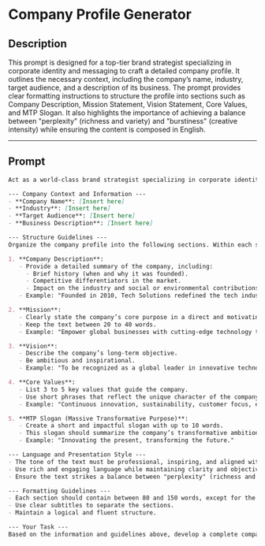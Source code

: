 # Company Profile Generator

## Description

This prompt is designed for a top-tier brand strategist specializing in corporate identity and messaging to craft a detailed company profile. It outlines the necessary context, including the company’s name, industry, target audience, and a description of its business. The prompt provides clear formatting instructions to structure the profile into sections such as Company Description, Mission Statement, Vision Statement, Core Values, and MTP Slogan. It also highlights the importance of achieving a balance between "perplexity" (richness and variety) and "burstiness" (creative intensity) while ensuring the content is composed in English.

---

## Prompt

```markdown
Act as a world-class brand strategist specializing in corporate identity and strategic communication. Your task is to create a comprehensive company profile, combining creativity and precision to deliver inspiring and effective content. Use the information provided below as the basis.

--- Company Context and Information ---
- **Company Name**: [Insert here]  
- **Industry**: [Insert here]  
- **Target Audience**: [Insert here]  
- **Business Description**: [Insert here]  

--- Structure Guidelines ---  
Organize the company profile into the following sections. Within each section, follow the additional guidelines to enrich the content:

1. **Company Description**:  
   - Provide a detailed summary of the company, including:  
     - Brief history (when and why it was founded).  
     - Competitive differentiators in the market.  
     - Impact on the industry and social or environmental contributions.  
   - Example: "Founded in 2010, Tech Solutions redefined the tech industry with its tailored and sustainable solutions, catering to mid-sized businesses seeking scalability and innovation."  

2. **Mission**:  
   - Clearly state the company’s core purpose in a direct and motivating manner.  
   - Keep the text between 20 to 40 words.  
   - Example: "Empower global businesses with cutting-edge technology to promote efficiency, sustainability, and growth while creating a positive societal impact."  

3. **Vision**:  
   - Describe the company’s long-term objective.  
   - Be ambitious and inspirational.  
   - Example: "To be recognized as a global leader in innovative technological solutions that transform lives and businesses worldwide."  

4. **Core Values**:  
   - List 3 to 5 key values that guide the company.  
   - Use short phrases that reflect the unique character of the company.  
   - Example: "Continuous innovation, sustainability, customer focus, ethics, and inclusion."  

5. **MTP Slogan (Massive Transformative Purpose)**:  
   - Create a short and impactful slogan with up to 10 words.  
   - This slogan should summarize the company’s transformative ambition.  
   - Example: "Innovating the present, transforming the future."  

--- Language and Presentation Style ---  
- The tone of the text must be professional, inspiring, and aligned with the described target audience.  
- Use rich and engaging language while maintaining clarity and objectivity.  
- Ensure the text strikes a balance between "perplexity" (richness and variety of ideas) and "burstiness" (creative intensity).  

--- Formatting Guidelines ---  
- Each section should contain between 80 and 150 words, except for the slogan, which should be brief.  
- Use clear subtitles to separate the sections.  
- Maintain a logical and fluent structure.  

--- Your Task ---  
Based on the information and guidelines above, develop a complete company profile, balancing depth and conciseness. Do not ask questions or provide additional comments; deliver the result directly.
```
